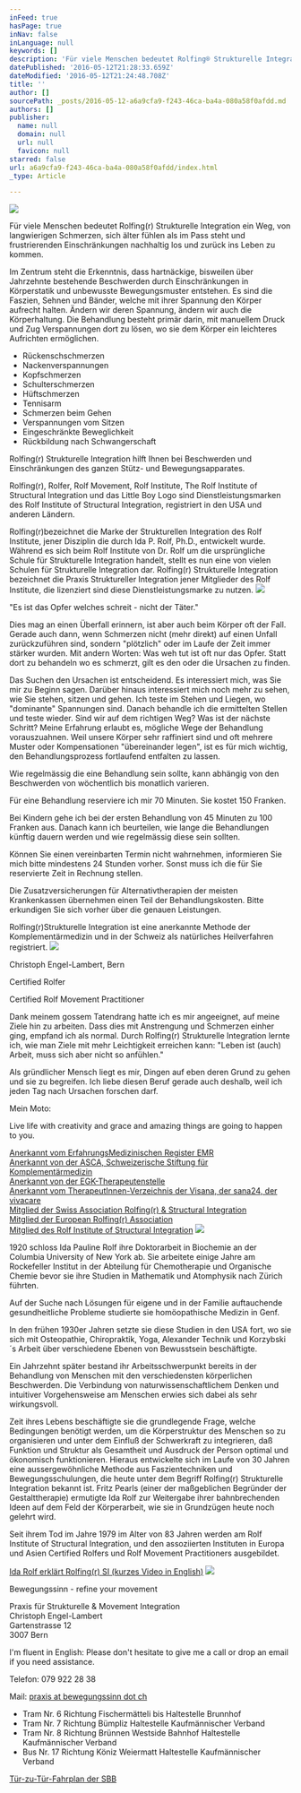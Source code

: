 ```yaml
---
inFeed: true
hasPage: true
inNav: false
inLanguage: null
keywords: []
description: 'Für viele Menschen bedeutet Rolfing® Strukturelle Integration ein Weg, von langwierigen Schmerzen, sich älter fühlen als im Pass steht und frustrierenden Einschränkungen nachhaltig los und zurück ins Leben zu kommen.'
datePublished: '2016-05-12T21:28:33.659Z'
dateModified: '2016-05-12T21:24:48.708Z'
title: ''
author: []
sourcePath: _posts/2016-05-12-a6a9cfa9-f243-46ca-ba4a-080a58f0afdd.md
authors: []
publisher:
  name: null
  domain: null
  url: null
  favicon: null
starred: false
url: a6a9cfa9-f243-46ca-ba4a-080a58f0afdd/index.html
_type: Article

---
```

![](https://the-grid-user-content.s3-us-west-2.amazonaws.com/bff4afa7-54ba-41b8-b1fb-5b42231f5d0f.jpg)

Für viele Menschen bedeutet Rolfing(r) Strukturelle Integration ein Weg, von langwierigen Schmerzen, sich älter fühlen als im Pass steht und frustrierenden Einschränkungen nachhaltig los und zurück ins Leben zu kommen.

Im Zentrum steht die Erkenntnis, dass hartnäckige, bisweilen über Jahrzehnte bestehende Beschwerden durch Einschränkungen in Körperstatik und unbewusste Bewegungsmuster entstehen. Es sind die Faszien, Sehnen und Bänder, welche mit ihrer Spannung den Körper aufrecht halten. Ändern wir deren Spannung, ändern wir auch die Körperhaltung. Die Behandlung besteht primär darin, mit manuellem Druck und Zug Verspannungen dort zu lösen, wo sie dem Körper ein leichteres Aufrichten ermöglichen.

* Rückenschschmerzen
* Nackenverspannungen
* Kopfschmerzen
* Schulterschmerzen
* Hüftschmerzen
* Tennisarm
* Schmerzen beim Gehen
* Verspannungen vom Sitzen
* Eingeschränkte Beweglichkeit
* Rückbildung nach Schwangerschaft

Rolfing(r) Strukturelle Integration hilft Ihnen bei Beschwerden und Einschränkungen des ganzen Stütz- und Bewegungsapparates.

Rolfing(r), Rolfer, Rolf Movement, Rolf Institute, The Rolf Institute of Structural Integration und das Little Boy Logo sind Dienstleistungsmarken des Rolf Institute of Structural Integration, registriert in den USA und anderen Ländern.

Rolfing(r)bezeichnet die Marke der Strukturellen Integration des Rolf Institute, jener Disziplin die durch Ida P. Rolf, Ph.D., entwickelt wurde. Während es sich beim Rolf Institute von Dr. Rolf um die ursprüngliche Schule für Strukturelle Integration handelt, stellt es nun eine von vielen Schulen für Strukturelle Integration dar. Rolfing(r) Strukturelle Integration bezeichnet die Praxis Struktureller Integration jener Mitglieder des Rolf Institute, die lizenziert sind diese Dienstleistungsmarke zu nutzen.
![](https://the-grid-user-content.s3-us-west-2.amazonaws.com/29a95ffc-f471-48a2-be74-07261fbc4980.jpg)

"Es ist das Opfer welches schreit - nicht der Täter."

Dies mag an einen Überfall erinnern, ist aber auch beim Körper oft der Fall. Gerade auch dann, wenn Schmerzen nicht (mehr direkt) auf einen Unfall zurückzuführen sind, sondern "plötzlich" oder im Laufe der Zeit immer stärker wurden. Mit andern Worten: Was weh tut ist oft nur das Opfer. Statt dort zu behandeln wo es schmerzt, gilt es den oder die Ursachen zu finden.

Das Suchen den Ursachen ist entscheidend. Es interessiert mich, was Sie mir zu Beginn sagen. Darüber hinaus interessiert mich noch mehr zu sehen, wie Sie stehen, sitzen und gehen. Ich teste im Stehen und Liegen, wo "dominante" Spannungen sind. Danach behandle ich die ermittelten Stellen und teste wieder. Sind wir auf dem richtigen Weg? Was ist der nächste Schritt? Meine Erfahrung erlaubt es, mögliche Wege der Behandlung vorauszuahnen. Weil unsere Körper sehr raffiniert sind und oft mehrere Muster oder Kompensationen "übereinander legen", ist es für mich wichtig, den Behandlungsprozess fortlaufend entfalten zu lassen. 

Wie regelmässig die eine Behandlung sein sollte, kann abhängig von den Beschwerden von wöchentlich bis monatlich varieren.

Für eine Behandlung reserviere ich mir 70 Minuten. Sie kostet 150 Franken.

Bei Kindern gehe ich bei der ersten Behandlung von 45 Minuten zu 100 Franken aus. Danach kann ich beurteilen, wie lange die Behandlungen künftig dauern werden und wie regelmässig diese sein sollten.

Können Sie einen vereinbarten Termin nicht wahrnehmen, informieren Sie mich bitte mindestens 24 Stunden vorher. Sonst muss ich die für Sie reservierte Zeit in Rechnung stellen.

Die Zusatzversicherungen für Alternativtherapien der meisten Krankenkassen übernehmen einen Teil der Behandlungskosten. Bitte erkundigen Sie sich vorher über die genauen Leistungen.

Rolfing(r)Strukturelle Integration ist eine anerkannte Methode der Komplementärmedizin und in der Schweiz als natürliches Heilverfahren registriert.
![](https://the-grid-user-content.s3-us-west-2.amazonaws.com/ccdb55ae-818a-40ea-b4a6-ea80937ebfdc.jpg)

Christoph Engel-Lambert, Bern

Certified Rolfer

Certified Rolf Movement Practitioner

Dank meinem gossem Tatendrang hatte ich es mir angeeignet, auf meine Ziele hin zu arbeiten. Dass dies mit Anstrengung und Schmerzen einher ging, empfand ich als normal. Durch Rolfing(r) Strukturelle Integration lernte ich, wie man Ziele mit mehr Leichtigkeit erreichen kann: "Leben ist (auch) Arbeit, muss sich aber nicht so anfühlen."

Als gründlicher Mensch liegt es mir, Dingen auf eben deren Grund zu gehen und sie zu begreifen. Ich liebe diesen Beruf gerade auch deshalb, weil ich jeden Tag nach Ursachen forschen darf.

Mein Moto:

Live life with creativity and grace and amazing things are going to happen to you.

[Anerkannt vom ErfahrungsMedizinischen Register EMR][0]  
[Anerkannt von der ASCA, Schweizerische Stiftung für Komplementärmedizin][1]  
[Anerkannt von der EGK-Therapeutenstelle][2]  
[Anerkannt vom TherapeutInnen-Verzeichnis der Visana, der sana24, der vivacare][3]  
[Mitglied der Swiss Association Rolfing(r) & Structural Integration][4]  
[Mitglied der European Rolfing(r) Association][5]  
[Mitglied des Rolf Institute of Structural Integration][6]
![](https://the-grid-user-content.s3-us-west-2.amazonaws.com/f13e0624-e32b-4855-bd3d-9a04fe6935d8.jpg)

1920 schloss Ida Pauline Rolf ihre Doktorarbeit in Biochemie an der Columbia University of New York ab. Sie arbeitete einige Jahre am Rockefeller Institut in der Abteilung für Chemotherapie und Organische Chemie bevor sie ihre Studien in Mathematik und Atomphysik nach Zürich führten.

Auf der Suche nach Lösungen für eigene und in der Familie auftauchende gesundheitliche Probleme studierte sie homöopathische Medizin in Genf.

In den frühen 1930er Jahren setzte sie diese Studien in den USA fort, wo sie sich mit Osteopathie, Chiropraktik, Yoga, Alexander Technik und Korzybski´s Arbeit über verschiedene Ebenen von Bewusstsein beschäftigte.

Ein Jahrzehnt später bestand ihr Arbeitsschwerpunkt bereits in der Behandlung von Menschen mit den verschiedensten körperlichen Beschwerden. Die Verbindung von naturwissenschaftlichem Denken und intuitiver Vorgehensweise am Menschen erwies sich dabei als sehr wirkungsvoll.

Zeit ihres Lebens beschäftigte sie die grundlegende Frage, welche Bedingungen benötigt werden, um die Körperstruktur des Menschen so zu organisieren und unter dem Einfluß der Schwerkraft zu integrieren, daß Funktion und Struktur als Gesamtheit und Ausdruck der Person optimal und ökonomisch funktionieren. Hieraus entwickelte sich im Laufe von 30 Jahren eine aussergewöhnliche Methode aus Faszientechniken und Bewegungsschulungen, die heute unter dem Begriff Rolfing(r) Strukturelle Integration bekannt ist. Fritz Pearls (einer der maßgeblichen Begründer der Gestalttherapie) ermutigte Ida Rolf zur Weitergabe ihrer bahnbrechenden Ideen auf dem Feld der Körperarbeit, wie sie in Grundzügen heute noch gelehrt wird.

Seit ihrem Tod im Jahre 1979 im Alter von 83 Jahren werden am Rolf Institute of Structural Integration, und den assoziierten Instituten in Europa und Asien Certified Rolfers und Rolf Movement Practitioners ausgebildet.

[Ida Rolf erklärt Rolfing(r) SI (kurzes Video in English)][7]
![](https://the-grid-user-content.s3-us-west-2.amazonaws.com/f18d05f9-b171-45fe-bab7-ce03b91e46c0.jpg)

Bewegungssinn - refine your movement

Praxis für Strukturelle & Movement Integration  
Christoph Engel-Lambert  
Gartenstrasse 12  
3007 Bern

I'm fluent in English: Please don't hesitate to give me a call or drop an email if you need assistance.

Telefon: 079 922 28 38

Mail: [praxis at bewegungssinn dot ch][8]

* Tram Nr. 6 Richtung Fischermätteli bis Haltestelle Brunnhof
* Tram Nr. 7 Richtung Bümpliz Haltestelle Kaufmännischer Verband
* Tram Nr. 8 Richtung Brünnen Westside Bahnhof Haltestelle Kaufmännischer Verband
* Bus Nr. 17 Richtung Köniz Weiermatt Haltestelle Kaufmännischer Verband

[Tür-zu-Tür-Fahrplan der SBB][9]

[0]: http://www.emindex.ch/hp/home.las?s=christoph.engel
[1]: http://www.asca.ch/Partners.aspx
[2]: http://www.therapeutenstelle.ch/service/therapeutenstelle-2/klientpatient/
[3]: mailto:christine.buergin@visana.ch
[4]: http://www.rolfing.ch/CFDOCS/cmsout/admin/index.cfm?GroupID=184&MandID=1&meID=42&Lang=1&TemplateName=content&SearchDone=1&OBy=saveName&OAs=ASC&userID=76&adresscat=1&subadresscat=6
[5]: http://www.rolfing.org/index.php?id=117&L=2
[6]: http://www.rolf.org/find/profile/3186
[7]: http://bewegungssinn.ch/medienberichte/index.html#a123
[8]: mailto:praxis@bewegungssinn.ch
[9]: http://www.sbb.ch/